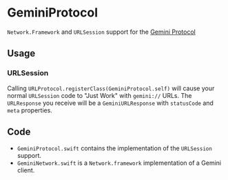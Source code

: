 # GeminiProtocol

`Network.Framework` and `URLSession` support for the [Gemini Protocol](https://gemini.circumlunar.space)

## Usage

### URLSession
Calling `URLProtocol.registerClass(GeminiProtocol.self)` will cause your normal `URLSession` code to "Just Work" with `gemini://` URLs. The `URLResponse` you receive will be a `GeminiURLResponse` with `statusCode` and `meta` properties.

## Code
- `GeminiProtocol.swift` contains the implementation of the `URLSession` support.
- `GeminiNetwork.swift` is a `Network.framework` implementation of a Gemini client.
